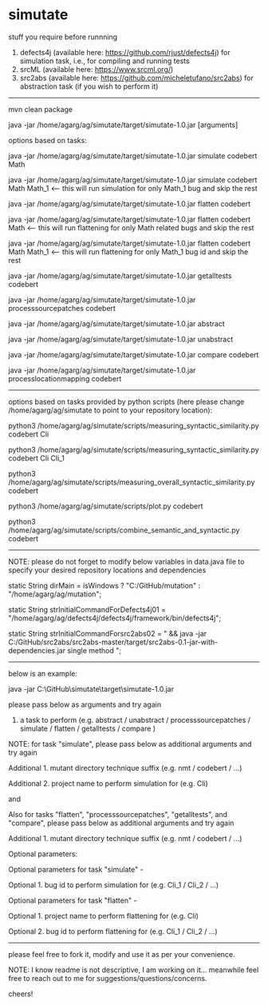 # simutate

stuff you require before runnning

1. defects4j (available here: https://github.com/rjust/defects4j) for simulation task, i.e., for compiling and running tests
2. srcML (available here: https://www.srcml.org/)
3. src2abs (available here: https://github.com/micheletufano/src2abs) for abstraction task (if you wish to perform it)

-----------------------------------------------------------------------------------------------------------------------------

mvn clean package

java -jar /home/agarg/ag/simutate/target/simutate-1.0.jar [arguments]


options based on tasks:

java -jar /home/agarg/ag/simutate/target/simutate-1.0.jar simulate codebert Math

java -jar /home/agarg/ag/simutate/target/simutate-1.0.jar simulate codebert Math Math_1 <-- this will run simulation for only Math_1 bug and skip the rest

java -jar /home/agarg/ag/simutate/target/simutate-1.0.jar flatten codebert

java -jar /home/agarg/ag/simutate/target/simutate-1.0.jar flatten codebert Math <-- this will run flattening for only Math related bugs and skip the rest

java -jar /home/agarg/ag/simutate/target/simutate-1.0.jar flatten codebert Math Math_1 <-- this will run flattening for only Math_1 bug id and skip the rest

java -jar /home/agarg/ag/simutate/target/simutate-1.0.jar getalltests codebert

java -jar /home/agarg/ag/simutate/target/simutate-1.0.jar processsourcepatches codebert

java -jar /home/agarg/ag/simutate/target/simutate-1.0.jar abstract

java -jar /home/agarg/ag/simutate/target/simutate-1.0.jar unabstract

java -jar /home/agarg/ag/simutate/target/simutate-1.0.jar compare codebert

java -jar /home/agarg/ag/simutate/target/simutate-1.0.jar processlocationmapping codebert

-----------------------------------------------------------------------------------------------------------------------------

options based on tasks provided by python scripts (here please change /home/agarg/ag/simutate to point to your repository location):

python3 /home/agarg/ag/simutate/scripts/measuring_syntactic_similarity.py codebert Cli

python3 /home/agarg/ag/simutate/scripts/measuring_syntactic_similarity.py codebert Cli Cli_1

python3 /home/agarg/ag/simutate/scripts/measuring_overall_syntactic_similarity.py codebert

python3 /home/agarg/ag/simutate/scripts/plot.py codebert

python3 /home/agarg/ag/simutate/scripts/combine_semantic_and_syntactic.py codebert

-----------------------------------------------------------------------------------------------------------------------------

NOTE: please do not forget to modify below variables in data.java file to specify your desired repository locations and dependencies

static String dirMain = isWindows ? "C:/GitHub/mutation" : "/home/agarg/ag/mutation";

static String strInitialCommandForDefects4j01 = "/home/agarg/ag/defects4j/defects4j/framework/bin/defects4j";

static String strInitialCommandForsrc2abs02 = " && java -jar C:/GitHub/src2abs/src2abs-master/target/src2abs-0.1-jar-with-dependencies.jar single method ";

-----------------------------------------------------------------------------------------------------------------------------

below is an example:

java -jar C:\GitHub\simutate\target\simutate-1.0.jar

please pass below as arguments and try again

1. a task to perform (e.g. abstract / unabstract / processsourcepatches / simulate / flatten / getalltests / compare )

NOTE: for task "simulate", please pass below as additional arguments and try again

Additional 1. mutant directory technique suffix (e.g. nmt / codebert / ...)

Additional 2. project name to perform simulation for (e.g. Cli)

and

Also for tasks "flatten", "processsourcepatches", "getalltests", and "compare", please pass below as additional arguments and try again

Additional 1. mutant directory technique suffix (e.g. nmt / codebert / ...)

Optional parameters:

Optional parameters for task "simulate" -

Optional 1. bug id to perform simulation for (e.g. Cli_1 / Cli_2 / ...)

Optional parameters for task "flatten" -

Optional 1. project name to perform flattening for (e.g. Cli)

Optional 2. bug id to perform flattening for (e.g. Cli_1 / Cli_2 / ...)

-----------------------------------------------------------------------------------------------------------------------------

please feel free to fork it, modify and use it as per your convenience.

NOTE: I know readme is not descriptive, I am working on it... meanwhile feel free to reach out to me for suggestions/questions/concerns.

cheers!
